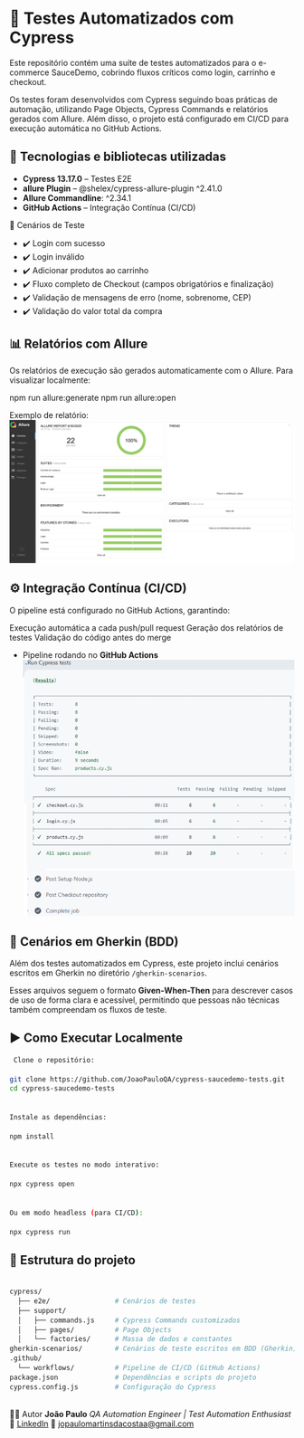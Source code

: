 # 🧪 Testes Automatizados com Cypress

Este repositório contém uma suíte de testes automatizados para o e-commerce SauceDemo, cobrindo fluxos críticos como login, carrinho e checkout.

Os testes foram desenvolvidos com Cypress seguindo boas práticas de automação, utilizando Page Objects, Cypress Commands e relatórios gerados com Allure.
Além disso, o projeto está configurado em CI/CD para execução automática no GitHub Actions.

## 🚀 Tecnologias e bibliotecas utilizadas
- **Cypress 13.17.0** – Testes E2E 
- **allure Plugin** – @shelex/cypress-allure-plugin ^2.41.0
- **Allure Commandline**: ^2.34.1
- **GitHub Actions** – Integração Contínua (CI/CD)

📌 Cenários de Teste

- ✔️ Login com sucesso
- ✔️ Login inválido
- ✔️ Adicionar produtos ao carrinho
- ✔️ Fluxo completo de Checkout (campos obrigatórios e finalização)
- ✔️ Validação de mensagens de erro (nome, sobrenome, CEP)
- ✔️ Validação do valor total da compra

## 📊 Relatórios com Allure

Os relatórios de execução são gerados automaticamente com o Allure.
Para visualizar localmente:

npm run allure:generate
npm run allure:open


Exemplo de relatório:
![Allure Report](assets/allure-reports.png)

## ⚙️ Integração Contínua (CI/CD)

O pipeline está configurado no GitHub Actions, garantindo:

Execução automática a cada push/pull request
Geração dos relatórios de testes
Validação do código antes do merge

- Pipeline rodando no **GitHub Actions**  
![CI/CD](assets/CI-CD.png)


## 📝 Cenários em Gherkin (BDD)

Além dos testes automatizados em Cypress, este projeto inclui cenários escritos em Gherkin no diretório `/gherkin-scenarios`.

Esses arquivos seguem o formato **Given-When-Then** para descrever casos de uso de forma clara e acessível, permitindo que pessoas não técnicas também compreendam os fluxos de teste.


## ▶️ Como Executar Localmente
```bash
 Clone o repositório:

git clone https://github.com/JoaoPauloQA/cypress-saucedemo-tests.git
cd cypress-saucedemo-tests


Instale as dependências:

npm install


Execute os testes no modo interativo:

npx cypress open


Ou em modo headless (para CI/CD):

npx cypress run

```
## 📁 Estrutura do projeto

```bash

cypress/
  ├── e2e/                # Cenários de testes 
  ├── support/
  │   ├── commands.js     # Cypress Commands customizados
  │   ├── pages/          # Page Objects
  │   └── factories/      # Massa de dados e constantes
gherkin-scenarios/        # Cenários de teste escritos em BDD (Gherkin)
.github/
  └── workflows/          # Pipeline de CI/CD (GitHub Actions)
package.json              # Dependências e scripts do projeto
cypress.config.js         # Configuração do Cypress



```

👨‍💻 Autor
**João Paulo** 
*QA Automation Engineer | Test Automation Enthusiast*
🔗 [LinkedIn](https://www.linkedin.com/in/jo%C3%A3o-paulo-6a1b3a207/)
📧 jopaulomartinsdacostaa@gmail.com


